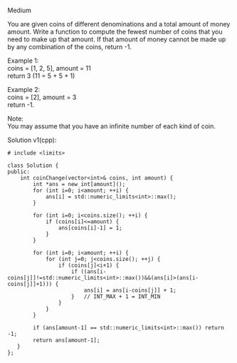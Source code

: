 Medium

You are given coins of different denominations and a total amount of money amount. Write a function to compute the fewest number of coins that you need to make up that amount. If that amount of money cannot be made up by any combination of the coins, return -1.

Example 1:  
coins = [1, 2, 5], amount = 11  
return 3 (11 = 5 + 5 + 1)  

Example 2:  
coins = [2], amount = 3  
return -1.  

Note:  
You may assume that you have an infinite number of each kind of coin.

Solution v1(cpp):  
```
# include <limits>

class Solution {
public:
    int coinChange(vector<int>& coins, int amount) {
        int *ans = new int[amount]();
        for (int i=0; i<amount; ++i) {
            ans[i] = std::numeric_limits<int>::max();
        }
        
        for (int i=0; i<coins.size(); ++i) {
            if (coins[i]<=amount) {
                ans[coins[i]-1] = 1;
            }
        }
        
        for (int i=0; i<amount; ++i) {
            for (int j=0; j<coins.size(); ++j) {
                if (coins[j]<i+1) {
                    if ((ans[i-coins[j]]!=std::numeric_limits<int>::max())&&(ans[i]>(ans[i-coins[j]]+1))) {
                        ans[i] = ans[i-coins[j]] + 1;
                    }   // INT_MAX + 1 = INT_MIN
                }
            }
        }

        if (ans[amount-1] == std::numeric_limits<int>::max()) return -1;
        return ans[amount-1];
   }
};
```
